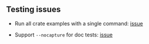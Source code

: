 ## Testing issues

- Run all crate examples with a single command: [issue](https://github.com/rust-lang/cargo/issues/8356)

- Support `--nocapture` for doc tests: [issue](https://github.com/rust-lang/cargo/issues/1732)
